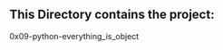 This Directory contains the project:
----------------------------------
0x09-python-everything_is_object
